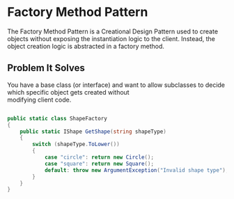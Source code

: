 # Factory Method Pattern

The Factory Method Pattern is a Creational Design Pattern used to create objects without exposing the instantiation logic to the client. Instead, the object creation logic is abstracted in a factory method.


## Problem It Solves

You have a base class (or interface) and want to allow subclasses to decide which specific object gets created without  
modifying client code.

```csharp

public static class ShapeFactory
{
    public static IShape GetShape(string shapeType)
    {
        switch (shapeType.ToLower())
        {
            case "circle": return new Circle();
            case "square": return new Square();
            default: throw new ArgumentException("Invalid shape type");
        }
    }
}

```
